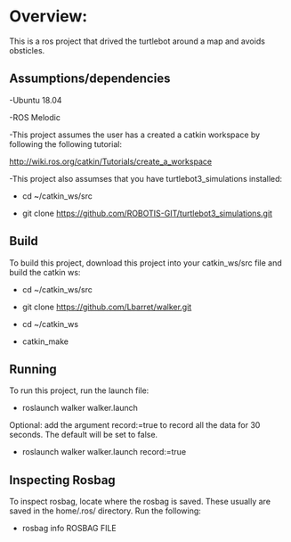 # Overview:

This is a ros project that drived the turtlebot around a map and avoids obsticles.

## Assumptions/dependencies

 -Ubuntu 18.04

 -ROS Melodic

 -This project assumes the user has a created a catkin workspace by following the 
following tutorial: 

http://wiki.ros.org/catkin/Tutorials/create_a_workspace

 -This project also assumses that you have turtlebot3_simulations installed:

- cd ~/catkin_ws/src

- git clone https://github.com/ROBOTIS-GIT/turtlebot3_simulations.git
 
## Build

To build this project, download this project into your catkin_ws/src file and build the catkin ws:

- cd ~/catkin_ws/src

- git clone https://github.com/Lbarret/walker.git

- cd ~/catkin_ws

- catkin_make

## Running

To run this project, run the launch file:

- roslaunch walker walker.launch 

Optional: add the argument record:=true to record all the data for 30 seconds. The default will be set to false.

- roslaunch walker walker.launch record:=true

## Inspecting Rosbag

To inspect rosbag, locate where the rosbag is saved. These usually are saved in the home/.ros/ directory. Run the following:

- rosbag info ROSBAG FILE

